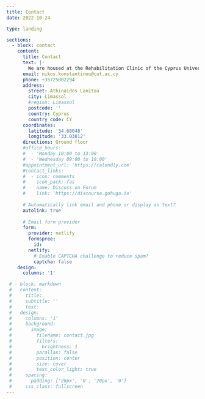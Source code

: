 ```yaml
---
title: Contact
date: 2022-10-24

type: landing

sections:
  - block: contact
    content:
      title: Contact
      text: |-
        We are housed at the Rehabilitation Clinic of the Cyprus University of Technology.
      email: nikos.konstantinou@cut.ac.cy
      phone: +35725002294
      address:
        street: Athinaidos Lanitou
        city: Limassol
        #region: Limassol
        postcode: ''
        country: Cyprus
        country_code: CY
      coordinates:
        latitude: '34.68048'
        longitude: '33.03812'
      directions: Ground floor
      #office_hours:
      #  - 'Monday 10:00 to 13:00'
      #  - 'Wednesday 09:00 to 10:00'
      #appointment_url: 'https://calendly.com'
      #contact_links:
      #  - icon: comments
      #    icon_pack: fas
      #    name: Discuss on Forum
      #    link: 'https://discourse.gohugo.io'
    
      # Automatically link email and phone or display as text?
      autolink: true
    
      # Email form provider
      form:
        provider: netlify
        formspree:
          id:
        netlify:
          # Enable CAPTCHA challenge to reduce spam?
          captcha: false
    design:
      columns: '1'

 # - block: markdown
 #   content:
 #     title:
 #     subtitle: ''
 #     text:
 #   design:
 #     columns: '1'
 #     background:
 #       image: 
 #         filename: contact.jpg
 #         filters:
 #           brightness: 1
 #         parallax: false
 #         position: center
 #         size: cover
 #         text_color_light: true
 #     spacing:
 #       padding: ['20px', '0', '20px', '0']
 #     css_class: fullscreen
---
```

